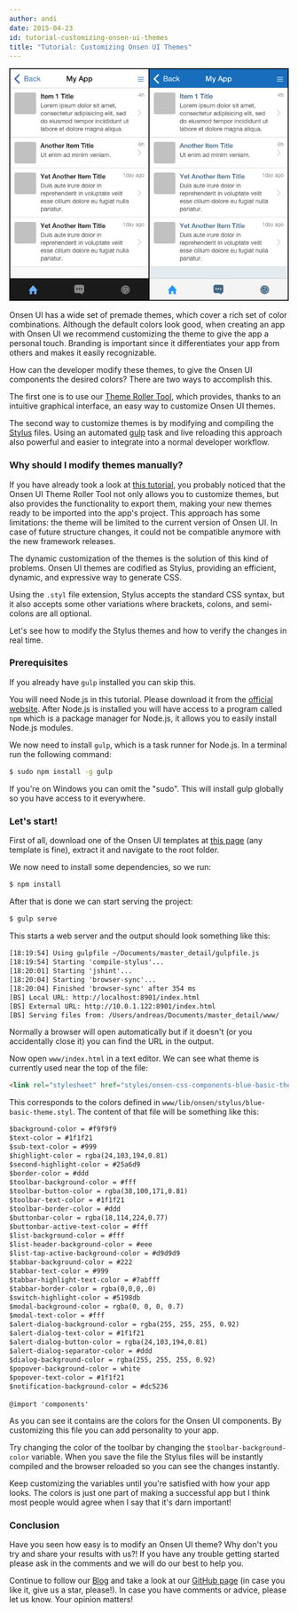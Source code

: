 ```yaml
---
author: andi
date: 2015-04-23
id: tutorial-customizing-onsen-ui-themes
title: "Tutorial: Customizing Onsen UI Themes"
---
```


![Onsen UI Theme Customization](/blog/content/images/2015/Apr/AppBranding.png)

Onsen UI has a wide set of premade themes, which cover a rich set of color combinations. Although the default colors look good, when creating an app with Onsen UI we recommend customizing the theme to give the app a personal touch. Branding is important since it differentiates your app from others and makes it easily recognizable.

How can the developer modify these themes, to give the Onsen UI components the desired colors? There are two ways to accomplish this.

The first one is to use our [Theme Roller Tool](http://comptnents.onsen.io/), which provides, thanks to an intuitive graphical interface, an easy way to customize Onsen UI themes.

The second way to customize themes is by modifying and compiling the [Stylus](https://learnboost.github.io/stylus/) files. Using an automated [gulp](http://gulpjs.com/) task and live reloading this approach also powerful and easier to integrate into a normal developer workflow.

<!-- more -->

### Why should I modify themes manually?

If you have already took a look at [this tutorial](http://onsen.io/blog/introducing-onsen-css-components/), you probably noticed that the Onsen UI Theme Roller Tool not only allows you to customize themes, but also provides the functionality to export them, making your new themes ready to be imported into the app's project. This approach has some limitations: the theme will be limited to the current version of Onsen UI. In case of future structure changes, it could not be compatible anymore with the new framework releases.

The dynamic customization of the themes is the solution of this kind of problems. Onsen UI themes are codified as Stylus, providing an efficient, dynamic, and expressive way to generate CSS.

Using the `.styl` file extension, Stylus accepts the standard CSS syntax, but it also accepts some other variations where brackets, colons, and semi-colons are all optional.

Let's see how to modify the Stylus themes and how to verify the changes in real time.

### Prerequisites

If you already have `gulp` installed you can skip this.

You will need Node.js in this tutorial. Please download it from the [official website](https://nodejs.org/). After Node.js is installed you will have access to a program called `npm` which is a package manager for Node.js, it allows you to easily install Node.js modules.

We now need to install `gulp`, which is a task runner for Node.js. In a terminal run the following command:

```bash
$ sudo npm install -g gulp
```

If you're on Windows you can omit the "sudo". This will install gulp globally so you have access to it everywhere.

### Let's start!

First of all, download one of the Onsen UI templates at [this page](http://onsen.io/download.html#download-templates) (any template is fine), extract it and navigate to the root folder.

We now need to install some dependencies, so we run:

```bash
$ npm install
```

After that is done we can start serving the project:

```bash
$ gulp serve
```

This starts a web server and the output should look something like this:

```
[18:19:54] Using gulpfile ~/Documents/master_detail/gulpfile.js
[18:19:54] Starting 'compile-stylus'...
[18:20:01] Starting 'jshint'...
[18:20:04] Starting 'browser-sync'...
[18:20:04] Finished 'browser-sync' after 354 ms
[BS] Local URL: http://localhost:8901/index.html
[BS] External URL: http://10.0.1.122:8901/index.html
[BS] Serving files from: /Users/andreas/Documents/master_detail/www/
```

Normally a browser will open automatically but if it doesn't (or you accidentally close it) you can find the URL in the output.

Now open `www/index.html` in a text editor. We can see what theme is currently used near the top of the file:

```html
<link rel="stylesheet" href="styles/onsen-css-components-blue-basic-theme.css">
```

This corresponds to the colors defined in `www/lib/onsen/stylus/blue-basic-theme.styl`. The content of that file will be something like this:

```
$background-color = #f9f9f9
$text-color = #1f1f21
$sub-text-color = #999
$highlight-color = rgba(24,103,194,0.81)
$second-highlight-color = #25a6d9
$border-color = #ddd
$toolbar-background-color = #fff
$toolbar-button-color = rgba(38,100,171,0.81)
$toolbar-text-color = #1f1f21
$toolbar-border-color = #ddd
$buttonbar-color = rgba(18,114,224,0.77)
$buttonbar-active-text-color = #fff
$list-background-color = #fff
$list-header-background-color = #eee
$list-tap-active-background-color = #d9d9d9
$tabbar-background-color = #222
$tabbar-text-color = #999
$tabbar-highlight-text-color = #7abfff
$tabbar-border-color = rgba(0,0,0,.0)
$switch-highlight-color = #5198db
$modal-background-color = rgba(0, 0, 0, 0.7)
$modal-text-color = #fff
$alert-dialog-background-color = rgba(255, 255, 255, 0.92)
$alert-dialog-text-color = #1f1f21
$alert-dialog-button-color = rgba(24,103,194,0.81)
$alert-dialog-separator-color = #ddd
$dialog-background-color = rgba(255, 255, 255, 0.92)
$popover-background-color = white
$popover-text-color = #1f1f21
$notification-background-color = #dc5236

@import 'components'
```

As you can see it contains are the colors for the Onsen UI components. By customizing this file you can add personality to your app.

Try changing the color of the toolbar by changing the `$toolbar-background-color` variable. When you save the file the Stylus files will be instantly compiled and the browser reloaded so you can see the changes instantly.

Keep customizing the variables until you're satisfied with how your app looks. The colors is just one part of making a successful app but I think most people would agree when I say that it's darn important!

### Conclusion

Have you seen how easy is to modify an Onsen UI theme? Why don't you try and share your results with us?! If you have any trouble getting started please ask in the comments and we will do our best to help you.

Continue to follow our [Blog](http://onsen.io/blog/) and take a look at our [GitHub page](https://github.com/OnsenUI/OnsenUI) (in case you like it, give us a star, please!).
In case you have comments or advice, please let us know. Your opinion matters!
